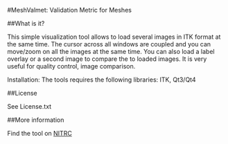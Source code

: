 #MeshValmet: Validation Metric for Meshes

##What is it?

This simple visualization tool allows to load several images in ITK format at the same time. The cursor across all windows are coupled and you can move/zoom on all the images at the same time. You can also load a label overlay or a second image to compare the to loaded images.
It is very useful for quality control, image comparison.

Installation:
The tools requires the following libraries:
ITK, Qt3/Qt4

##License

See License.txt

##More information

Find the tool on [NITRC](http://www.nitrc.org/projects/mriwatcher)

